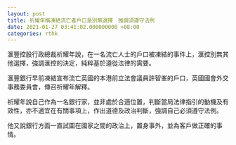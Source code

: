 ```yaml
---
layout: post
title: 祈耀年稱凍結流亡者戶口是別無選擇　強調須遵守法例
date: 2021-01-27 03:41:02.000000000 +08:00
categories: rthk
---
```


滙豐控股行政總裁祈耀年說，在一名流亡人士的戶口被凍結的事件上，滙控別無其他選擇，強調滙控的決定，純粹基於遵從法律的需要。

滙豐銀行早前凍結宣布流亡英國的本港前立法會議員許智峯的戶口，英國國會外交事務委員會，傳召祈耀年解釋。

祈耀年說自己作為一名銀行家，並非處於合適位置，判斷當局法律指引的動機及有效性，亦不適宜在有關事項上，作出道德及政治判斷，強調自己必須遵守法例。

他又說銀行方面一直試圖在國家之間的政治上，置身事外，並為客戶做正確的事情。
